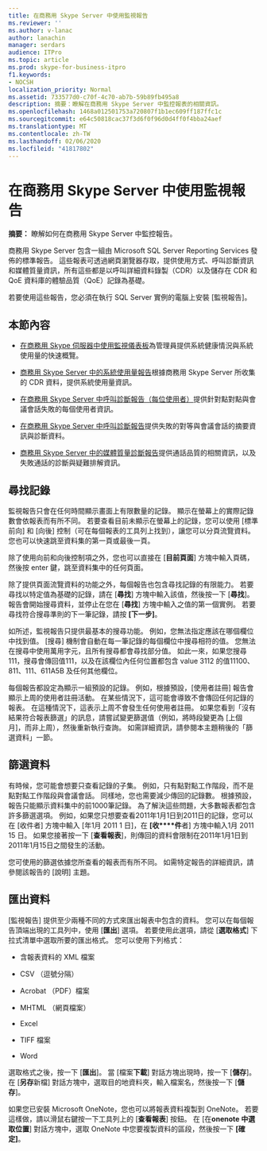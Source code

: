 ```yaml
---
title: 在商務用 Skype Server 中使用監視報告
ms.reviewer: ''
ms.author: v-lanac
author: lanachin
manager: serdars
audience: ITPro
ms.topic: article
ms.prod: skype-for-business-itpro
f1.keywords:
- NOCSH
localization_priority: Normal
ms.assetid: 733577d0-c70f-4c70-ab7b-59b89fb495a8
description: 摘要：瞭解在商務用 Skype Server 中監控報表的相關資訊。
ms.openlocfilehash: 1468a012501753a720807f1b1ec609ff187ffc1c
ms.sourcegitcommit: e64c50818cac37f3d6f0f96d0d4ff0f4bba24aef
ms.translationtype: MT
ms.contentlocale: zh-TW
ms.lasthandoff: 02/06/2020
ms.locfileid: "41817802"
---
```

# <a name="using-monitoring-reports-in-skype-for-business-server"></a>在商務用 Skype Server 中使用監視報告 
 
**摘要：** 瞭解如何在商務用 Skype Server 中監控報告。
  
商務用 Skype Server 包含一組由 Microsoft SQL Server Reporting Services 發佈的標準報告。 這些報表可透過網頁瀏覽器存取，提供使用方式、呼叫診斷資訊和媒體質量資訊，所有這些都是以呼叫詳細資料錄製（CDR）以及儲存在 CDR 和 QoE 資料庫的體驗品質（QoE）記錄為基礎。
  
若要使用這些報告，您必須在執行 SQL Server 實例的電腦上安裝 [監視報告]。
  
## <a name="in-this-section"></a>本節內容

- [在商務用 Skype 伺服器中使用監視儀表板](monitoring-dashboard.md)為管理員提供系統健康情況與系統使用量的快速概覽。
    
- [商務用 Skype Server 中的系統使用量報告](system-usage-reports.md)根據商務用 Skype Server 所收集的 CDR 資料，提供系統使用量資訊。
    
- [在商務用 Skype Server 中呼叫診斷報告（每位使用者）](call-diagnostic-reports-per-user.md)提供針對點對點與會議會話失敗的每個使用者資訊。
    
- [在商務用 Skype Server 中呼叫診斷報告](call-diagnostic-reports.md)提供失敗的對等與會議會話的摘要資訊與診斷資料。
    
- [商務用 Skype Server 中的媒體質量診斷報告](media-quality-diagnostic-reports.md)提供通話品質的相關資訊，以及失敗通話的診斷與疑難排解資訊。
    
## <a name="locating-records"></a>尋找記錄

監視報告只會在任何時間顯示畫面上有限數量的記錄。 顯示在螢幕上的實際記錄數會依報表而有所不同。 若要查看目前未顯示在螢幕上的記錄，您可以使用 [標準前向] 和 [向後] 控制（可在每個報表的工具列上找到），讓您可以分頁流覽資料。 您也可以快速跳至資料集的第一頁或最後一頁。
  
除了使用向前和向後控制項之外，您也可以直接在 [**目前頁面**] 方塊中輸入頁碼，然後按 enter 鍵，跳至資料集中的任何頁面。
  
除了提供頁面流覽資料的功能之外，每個報告也包含尋找記錄的有限能力。 若要尋找以特定值為基礎的記錄，請在 [**尋找**] 方塊中輸入該值，然後按一下 [**尋找**]。 報告會開始搜尋資料，並停止在您在 [**尋找**] 方塊中輸入之值的第一個實例。 若要尋找符合搜尋準則的下一筆記錄，請按 **[下一步]**。
  
如所述，監視報告只提供最基本的搜尋功能。 例如，您無法指定應該在哪個欄位中找到值。 [搜尋] 機制會自動在每一筆記錄的每個欄位中搜尋相符的值。 您無法在搜尋中使用萬用字元，且所有搜尋都會尋找部分值。 如此一來，如果您搜尋111，搜尋會傳回值111，以及在該欄位內任何位置都包含 value 3112 的值11100、811、111、611A5B 及任何其他欄位。
  
每個報告都設定為顯示一組預設的記錄。 例如，根據預設，[使用者註冊] 報告會顯示上周的使用者註冊活動。 在某些情況下，這可能會導致不會傳回任何記錄的報表。 在這種情況下，這表示上周不會發生任何使用者註冊。 如果您看到「沒有結果符合報表篩選」的訊息，請嘗試變更篩選值（例如，將時段變更為 [上個月]，而非上周），然後重新執行查詢。 如需詳細資訊，請參閱本主題稍後的「篩選資料」一節。
  
## <a name="filtering-data"></a>篩選資料

有時候，您可能會想要只查看記錄的子集。 例如，只有點對點工作階段，而不是點對點工作階段與會議會話。 同樣地，您也需要減少傳回的記錄數。 根據預設，報告只能顯示資料集中的前1000筆記錄。 為了解決這些問題，大多數報表都包含許多篩選選項。 例如，如果您只想要查看2011年1月1日到2011日的記錄，您可以在 [收件者] 方塊中輸入 [年1月 2011 1 日]，在 **[收****件**者] 方塊中輸入1月 2011 15 日。 如果您接著按一下 [**查看報表**]，則傳回的資料會限制在2011年1月1日到2011年1月15日之間發生的活動。
  
您可使用的篩選依據您所查看的報表而有所不同。 如需特定報告的詳細資訊，請參閱該報告的 [說明] 主題。
  
## <a name="exporting-data"></a>匯出資料

[監視報告] 提供至少兩種不同的方式來匯出報表中包含的資料。 您可以在每個報告頂端出現的工具列中，使用 [**匯出**] 選項。 若要使用此選項，請從 [**選取格式**] 下拉式清單中選取所要的匯出格式。 您可以使用下列格式：
  
- 含報表資料的 XML 檔案
    
- CSV （逗號分隔）
    
- Acrobat （PDF）檔案
    
- MHTML （網頁檔案）
    
- Excel
    
- TIFF 檔案
    
- Word
    
選取格式之後，按一下 [**匯出**]。 當 [檔案**下載**] 對話方塊出現時，按一下 [**儲存**]。 在 [**另存**新檔] 對話方塊中，選取目的地資料夾，輸入檔案名，然後按一下 [**儲存**]。
  
如果您已安裝 Microsoft OneNote，您也可以將報表資料複製到 OneNote。 若要這樣做，請以滑鼠右鍵按一下工具列上的 [**查看報表**] 按鈕。 在 [在**onenote 中選取位置**] 對話方塊中，選取 OneNote 中您要複製資料的區段，然後按一下 **[確定]**。
  

